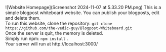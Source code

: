 ![Website Homepage](Screenshot 2024-11-07 at 5.33.20 PM.png)
This is a simple blogpost whiteboard website. You can publish your blogposts, edit and delete them. <br>
To run this website, clone the repository: `git clone https://github.com/the-vedic-guy/Blogpost-Whiteboard.git` <br>
Once the server is quit, the memory is deleted. <br>
Simply run npm: `npm install` . <br>
Your server will run at http://localhost:3000/
